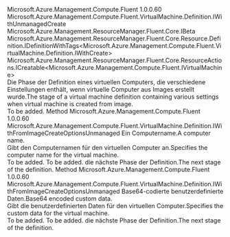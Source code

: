 <Type Name="IWithFromImageCreateOptionsUnmanaged" FullName="Microsoft.Azure.Management.Compute.Fluent.VirtualMachine.Definition.IWithFromImageCreateOptionsUnmanaged">
  <TypeSignature Language="C#" Value="public interface IWithFromImageCreateOptionsUnmanaged : Microsoft.Azure.Management.Compute.Fluent.VirtualMachine.Definition.IWithUnmanagedCreate, Microsoft.Azure.Management.ResourceManager.Fluent.Core.IBeta, Microsoft.Azure.Management.ResourceManager.Fluent.Core.Resource.Definition.IDefinitionWithTags&lt;Microsoft.Azure.Management.Compute.Fluent.VirtualMachine.Definition.IWithCreate&gt;, Microsoft.Azure.Management.ResourceManager.Fluent.Core.ResourceActions.ICreatable&lt;Microsoft.Azure.Management.Compute.Fluent.IVirtualMachine&gt;" />
  <TypeSignature Language="ILAsm" Value=".class public interface auto ansi abstract IWithFromImageCreateOptionsUnmanaged implements class Microsoft.Azure.Management.Compute.Fluent.VirtualMachine.Definition.IWithAvailabilitySet, class Microsoft.Azure.Management.Compute.Fluent.VirtualMachine.Definition.IWithBootDiagnostics, class Microsoft.Azure.Management.Compute.Fluent.VirtualMachine.Definition.IWithCreate, class Microsoft.Azure.Management.Compute.Fluent.VirtualMachine.Definition.IWithExtension, class Microsoft.Azure.Management.Compute.Fluent.VirtualMachine.Definition.IWithManagedServiceIdentity, class Microsoft.Azure.Management.Compute.Fluent.VirtualMachine.Definition.IWithOSDiskSettings, class Microsoft.Azure.Management.Compute.Fluent.VirtualMachine.Definition.IWithPlan, class Microsoft.Azure.Management.Compute.Fluent.VirtualMachine.Definition.IWithSecondaryNetworkInterface, class Microsoft.Azure.Management.Compute.Fluent.VirtualMachine.Definition.IWithStorageAccount, class Microsoft.Azure.Management.Compute.Fluent.VirtualMachine.Definition.IWithUnmanagedCreate, class Microsoft.Azure.Management.Compute.Fluent.VirtualMachine.Definition.IWithUnmanagedDataDisk, class Microsoft.Azure.Management.Compute.Fluent.VirtualMachine.Definition.IWithVMSize, class Microsoft.Azure.Management.ResourceManager.Fluent.Core.IBeta, class Microsoft.Azure.Management.ResourceManager.Fluent.Core.Resource.Definition.IDefinitionWithTags`1&lt;class Microsoft.Azure.Management.Compute.Fluent.VirtualMachine.Definition.IWithCreate&gt;, class Microsoft.Azure.Management.ResourceManager.Fluent.Core.ResourceActions.ICreatable`1&lt;class Microsoft.Azure.Management.Compute.Fluent.IVirtualMachine&gt;, class Microsoft.Azure.Management.ResourceManager.Fluent.Core.ResourceActions.IIndexable" />
  <TypeSignature Language="DocId" Value="T:Microsoft.Azure.Management.Compute.Fluent.VirtualMachine.Definition.IWithFromImageCreateOptionsUnmanaged" />
  <TypeSignature Language="VB.NET" Value="Public Interface IWithFromImageCreateOptionsUnmanaged&#xA;Implements IBeta, ICreatable(Of IVirtualMachine), IDefinitionWithTags(Of IWithCreate), IWithUnmanagedCreate" />
  <TypeSignature Language="F#" Value="type IWithFromImageCreateOptionsUnmanaged = interface&#xA;    interface IWithUnmanagedCreate&#xA;    interface IWithUnmanagedDataDisk&#xA;    interface IWithCreate&#xA;    interface ICreatable&lt;IVirtualMachine&gt;&#xA;    interface IIndexable&#xA;    interface IDefinitionWithTags&lt;IWithCreate&gt;&#xA;    interface IWithOSDiskSettings&#xA;    interface IWithVMSize&#xA;    interface IWithStorageAccount&#xA;    interface IWithAvailabilitySet&#xA;    interface IWithSecondaryNetworkInterface&#xA;    interface IWithExtension&#xA;    interface IWithPlan&#xA;    interface IWithBootDiagnostics&#xA;    interface IWithManagedServiceIdentity&#xA;    interface IBeta" />
  <AssemblyInfo>
    <AssemblyName>Microsoft.Azure.Management.Compute.Fluent</AssemblyName>
    <AssemblyVersion>1.0.0.60</AssemblyVersion>
  </AssemblyInfo>
  <Interfaces>
    <Interface>
      <InterfaceName>Microsoft.Azure.Management.Compute.Fluent.VirtualMachine.Definition.IWithUnmanagedCreate</InterfaceName>
    </Interface>
    <Interface>
      <InterfaceName>Microsoft.Azure.Management.ResourceManager.Fluent.Core.IBeta</InterfaceName>
    </Interface>
    <Interface>
      <InterfaceName>Microsoft.Azure.Management.ResourceManager.Fluent.Core.Resource.Definition.IDefinitionWithTags&lt;Microsoft.Azure.Management.Compute.Fluent.VirtualMachine.Definition.IWithCreate&gt;</InterfaceName>
    </Interface>
    <Interface>
      <InterfaceName>Microsoft.Azure.Management.ResourceManager.Fluent.Core.ResourceActions.ICreatable&lt;Microsoft.Azure.Management.Compute.Fluent.IVirtualMachine&gt;</InterfaceName>
    </Interface>
  </Interfaces>
  <Docs>
    <summary>
            <span data-ttu-id="0d114-101">Die Phase der Definition eines virtuellen Computers, die verschiedene Einstellungen enthält, wenn virtuelle Computer aus Images erstellt wurde.</span><span class="sxs-lookup"><span data-stu-id="0d114-101">The stage of a virtual machine definition containing various settings when virtual machine is created from image.</span></span>
            </summary>
    <remarks>To be added.</remarks>
  </Docs>
  <Members>
    <Member MemberName="WithComputerName">
      <MemberSignature Language="C#" Value="public Microsoft.Azure.Management.Compute.Fluent.VirtualMachine.Definition.IWithFromImageCreateOptionsUnmanaged WithComputerName (string computerName);" />
      <MemberSignature Language="ILAsm" Value=".method public hidebysig newslot virtual instance class Microsoft.Azure.Management.Compute.Fluent.VirtualMachine.Definition.IWithFromImageCreateOptionsUnmanaged WithComputerName(string computerName) cil managed" />
      <MemberSignature Language="DocId" Value="M:Microsoft.Azure.Management.Compute.Fluent.VirtualMachine.Definition.IWithFromImageCreateOptionsUnmanaged.WithComputerName(System.String)" />
      <MemberSignature Language="VB.NET" Value="Public Function WithComputerName (computerName As String) As IWithFromImageCreateOptionsUnmanaged" />
      <MemberSignature Language="F#" Value="abstract member WithComputerName : string -&gt; Microsoft.Azure.Management.Compute.Fluent.VirtualMachine.Definition.IWithFromImageCreateOptionsUnmanaged" Usage="iWithFromImageCreateOptionsUnmanaged.WithComputerName computerName" />
      <MemberType>Method</MemberType>
      <AssemblyInfo>
        <AssemblyName>Microsoft.Azure.Management.Compute.Fluent</AssemblyName>
        <AssemblyVersion>1.0.0.60</AssemblyVersion>
      </AssemblyInfo>
      <ReturnValue>
        <ReturnType>Microsoft.Azure.Management.Compute.Fluent.VirtualMachine.Definition.IWithFromImageCreateOptionsUnmanaged</ReturnType>
      </ReturnValue>
      <Parameters>
        <Parameter Name="computerName" Type="System.String" />
      </Parameters>
      <Docs>
        <param name="computerName"><span data-ttu-id="0d114-102">Ein Computername.</span><span class="sxs-lookup"><span data-stu-id="0d114-102">A computer name.</span></span></param>
        <summary>
            <span data-ttu-id="0d114-103">Gibt den Computernamen für den virtuellen Computer an.</span><span class="sxs-lookup"><span data-stu-id="0d114-103">Specifies the computer name for the virtual machine.</span></span>
            </summary>
        <returns>To be added.</returns>
        <remarks>To be added.</remarks>
        <return><span data-ttu-id="0d114-104">die nächste Phase der Definition.</span><span class="sxs-lookup"><span data-stu-id="0d114-104">The next stage of the definition.</span></span></return>
      </Docs>
    </Member>
    <Member MemberName="WithCustomData">
      <MemberSignature Language="C#" Value="public Microsoft.Azure.Management.Compute.Fluent.VirtualMachine.Definition.IWithFromImageCreateOptionsUnmanaged WithCustomData (string base64EncodedCustomData);" />
      <MemberSignature Language="ILAsm" Value=".method public hidebysig newslot virtual instance class Microsoft.Azure.Management.Compute.Fluent.VirtualMachine.Definition.IWithFromImageCreateOptionsUnmanaged WithCustomData(string base64EncodedCustomData) cil managed" />
      <MemberSignature Language="DocId" Value="M:Microsoft.Azure.Management.Compute.Fluent.VirtualMachine.Definition.IWithFromImageCreateOptionsUnmanaged.WithCustomData(System.String)" />
      <MemberSignature Language="VB.NET" Value="Public Function WithCustomData (base64EncodedCustomData As String) As IWithFromImageCreateOptionsUnmanaged" />
      <MemberSignature Language="F#" Value="abstract member WithCustomData : string -&gt; Microsoft.Azure.Management.Compute.Fluent.VirtualMachine.Definition.IWithFromImageCreateOptionsUnmanaged" Usage="iWithFromImageCreateOptionsUnmanaged.WithCustomData base64EncodedCustomData" />
      <MemberType>Method</MemberType>
      <AssemblyInfo>
        <AssemblyName>Microsoft.Azure.Management.Compute.Fluent</AssemblyName>
        <AssemblyVersion>1.0.0.60</AssemblyVersion>
      </AssemblyInfo>
      <ReturnValue>
        <ReturnType>Microsoft.Azure.Management.Compute.Fluent.VirtualMachine.Definition.IWithFromImageCreateOptionsUnmanaged</ReturnType>
      </ReturnValue>
      <Parameters>
        <Parameter Name="base64EncodedCustomData" Type="System.String" />
      </Parameters>
      <Docs>
        <param name="base64EncodedCustomData"><span data-ttu-id="0d114-105">Base64-codierte benutzerdefinierte Daten.</span><span class="sxs-lookup"><span data-stu-id="0d114-105">Base64 encoded custom data.</span></span></param>
        <summary>
            <span data-ttu-id="0d114-106">Gibt die benutzerdefinierten Daten für den virtuellen Computer.</span><span class="sxs-lookup"><span data-stu-id="0d114-106">Specifies the custom data for the virtual machine.</span></span>
            </summary>
        <returns>To be added.</returns>
        <remarks>To be added.</remarks>
        <return><span data-ttu-id="0d114-107">die nächste Phase der Definition.</span><span class="sxs-lookup"><span data-stu-id="0d114-107">The next stage of the definition.</span></span></return>
      </Docs>
    </Member>
  </Members>
</Type>